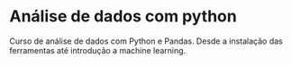 # Análise de dados com python
Curso de análise de dados com Python e Pandas. Desde a instalação das ferramentas até introdução a machine learning.
